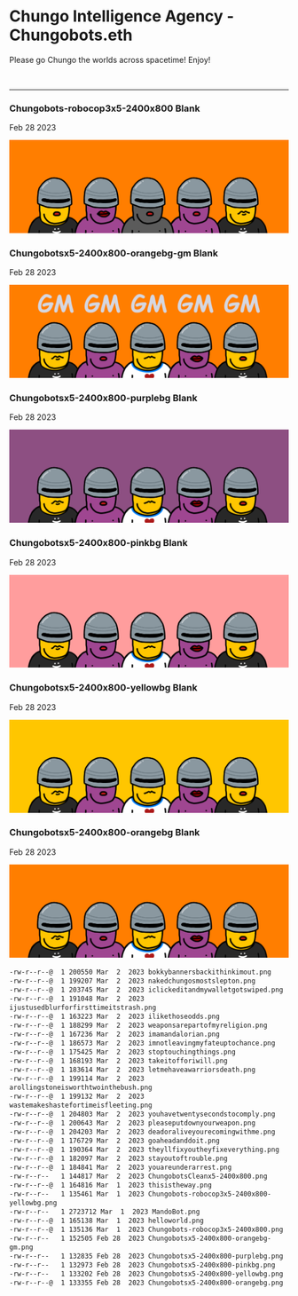 # Chungo Intelligence Agency - Chungobots.eth

Please go Chungo the worlds across spacetime! Enjoy!

<br />

---

### Chungobots-robocop3x5-2400x800 Blank

Feb 28 2023

<kbd><img src="Chungobots/Chungobots-robocop3x5-2400x800.png" /></kbd>

### Chungobotsx5-2400x800-orangebg-gm Blank

Feb 28 2023

<kbd><img src="Chungobots/Chungobotsx5-2400x800-orangebg-gm.png" /></kbd>


### Chungobotsx5-2400x800-purplebg Blank

Feb 28 2023

<kbd><img src="Chungobots/Chungobotsx5-2400x800-purplebg.png" /></kbd>


### Chungobotsx5-2400x800-pinkbg Blank

Feb 28 2023

<kbd><img src="Chungobots/Chungobotsx5-2400x800-pinkbg.png" /></kbd>

### Chungobotsx5-2400x800-yellowbg Blank

Feb 28 2023

<kbd><img src="Chungobots/Chungobotsx5-2400x800-yellowbg.png" /></kbd>

### Chungobotsx5-2400x800-orangebg Blank

Feb 28 2023

<kbd><img src="Chungobots/Chungobotsx5-2400x800-orangebg.png" /></kbd>


```
-rw-r--r--@  1 200550 Mar  2  2023 bokkybannersbackithinkimout.png
-rw-r--r--@  1 199207 Mar  2  2023 nakedchungosmostslepton.png
-rw-r--r--@  1 203745 Mar  2  2023 iclickeditandmywalletgotswiped.png
-rw-r--r--@  1 191048 Mar  2  2023 ijustusedblurforfirsttimeitstrash.png
-rw-r--r--@  1 163223 Mar  2  2023 ilikethoseodds.png
-rw-r--r--@  1 188299 Mar  2  2023 weaponsarepartofmyreligion.png
-rw-r--r--@  1 167236 Mar  2  2023 imamandalorian.png
-rw-r--r--@  1 186573 Mar  2  2023 imnotleavingmyfateuptochance.png
-rw-r--r--@  1 175425 Mar  2  2023 stoptouchingthings.png
-rw-r--r--@  1 168193 Mar  2  2023 takeitofforiwill.png
-rw-r--r--@  1 183614 Mar  2  2023 letmehaveawarriorsdeath.png
-rw-r--r--@  1 199114 Mar  2  2023 arollingstoneisworthtwointhebush.png
-rw-r--r--@  1 199132 Mar  2  2023 wastemakeshastefortimeisfleeting.png
-rw-r--r--@  1 204803 Mar  2  2023 youhavetwentysecondstocomply.png
-rw-r--r--@  1 200643 Mar  2  2023 pleaseputdownyourweapon.png
-rw-r--r--@  1 204203 Mar  2  2023 deadoraliveyourecomingwithme.png
-rw-r--r--@  1 176729 Mar  2  2023 goaheadanddoit.png
-rw-r--r--@  1 190364 Mar  2  2023 theyllfixyoutheyfixeverything.png
-rw-r--r--@  1 182097 Mar  2  2023 stayoutoftrouble.png
-rw-r--r--@  1 184841 Mar  2  2023 youareunderarrest.png
-rw-r--r--   1 144817 Mar  2  2023 ChungobotsCleanx5-2400x800.png
-rw-r--r--@  1 164816 Mar  1  2023 thisistheway.png
-rw-r--r--   1 135461 Mar  1  2023 Chungobots-robocop3x5-2400x800-yellowbg.png
-rw-r--r--   1 2723712 Mar  1  2023 MandoBot.png
-rw-r--r--@  1 165138 Mar  1  2023 helloworld.png
-rw-r--r--@  1 135136 Mar  1  2023 Chungobots-robocop3x5-2400x800.png
-rw-r--r--   1 152505 Feb 28  2023 Chungobotsx5-2400x800-orangebg-gm.png
-rw-r--r--   1 132835 Feb 28  2023 Chungobotsx5-2400x800-purplebg.png
-rw-r--r--   1 132973 Feb 28  2023 Chungobotsx5-2400x800-pinkbg.png
-rw-r--r--   1 133202 Feb 28  2023 Chungobotsx5-2400x800-yellowbg.png
-rw-r--r--@  1 133355 Feb 28  2023 Chungobotsx5-2400x800-orangebg.png

```
